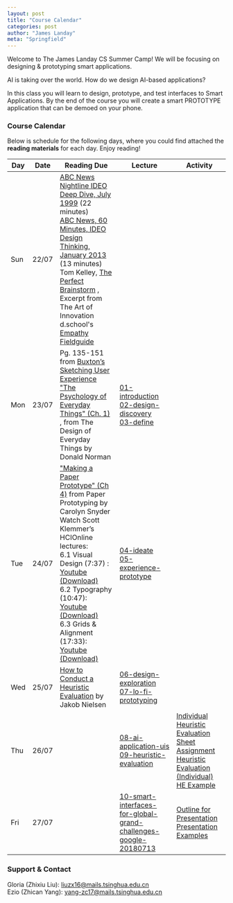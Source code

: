 ```yaml
---
layout: post
title: "Course Calendar"
categories: post
author: "James Landay"
meta: "Springfield"
---
```


Welcome to The James Landay CS Summer Camp! We will be focusing on designing & prototyping smart applications.

AI is taking over the world. How do we design AI-based applications?

In this class you will learn to design, prototype, and test interfaces to Smart Applications. By the end of the course you will create a smart PROTOTYPE application that can be demoed on your phone. 

### Course Calendar

Below is schedule for the following days, where you could find attached the **reading materials** for each day. Enjoy reading!

| Day    | Date     | Reading Due         | Lecture                  | Activity             |
| ------ | -------- | ------------------- | ------------------------ | -------------------- |
| Sun    | 22/07    | [ABC News Nightline IDEO Deep Dive, July 1999](http://hci.stanford.edu/courses/cs147/2017/au/videos/ABCNews-Nightline_IDEO_July1999.mp4) (22 minutes)  <br> [ABC News, 60 Minutes, IDEO Design Thinking, January 2013](http://hci.stanford.edu/courses/cs147/2017/au/videos/60Minutes_IDEO_January2013.mp4) (13 minutes)    <br> Tom Kelley, [The Perfect Brainstorm](https://github.com/china-teaching/viax-summer-2018/raw/master/resources/Sun/Kelley_TheArtOfInnovation_Chapter4ThePerfectBrainstorm.pdf) , Excerpt from The Art of Innovation  <br> d.school's  [Empathy Fieldguide](https://github.com/china-teaching/viax-summer-2018/raw/master/resources/Sun/FIELDGUIDE-Screen-DTBC-March-2015-V2.pdf)      |          |   |
| Mon    | 23/07    | Pg. 135-151 from  [Buxton’s Sketching User Experience](https://github.com/china-teaching/viax-summer-2018/raw/master/resources/Mon/Buxton_lowRes.pdf)   <br> ["The Psychology of Everyday Things" (Ch. 1)](https://github.com/china-teaching/viax-summer-2018/raw/master/resources/Mon/Norman-Ch1.PDF)  , from The Design of Everyday Things by Donald Norman           |  [01-introduction](https://github.com/china-teaching/viax-summer-2018/raw/master/resources/Mon/01-introductionV2.pdf) <br>  [02-design-discovery](https://github.com/china-teaching/viax-summer-2018/raw/master/resources/Mon/02-design-discoveryV2.pdf) <br> [03-define](https://github.com/china-teaching/viax-summer-2018/raw/master/resources/Mon/03-defineV2.pdf)            |              |
| Tue    | 24/07    | ["Making a Paper Prototype" (Ch 4)](https://github.com/china-teaching/viax-summer-2018/raw/master/resources/Tue/Snyder-Ch4.PDF)  from Paper Prototyping by Carolyn Snyder  <br> Watch Scott Klemmer’s HCIOnline lectures:  <br>  6.1 Visual Design (7:37) : [Youtube](https://www.youtube.com/watch?v=TIg8ab4PqbU&index=1&list=PLNtQfKgd43l2kR11FzLF2cXd_fp3kj7jD) [(Download)](https://github.com/china-teaching/viax-summer-2018/raw/master/resources/Tue/Visual-Design.mp4)   <br>  6.2 Typography (10:47): [Youtube](https://www.youtube.com/watch?v=82gp_2vqLTc&list=PLNtQfKgd43l2kR11FzLF2cXd_fp3kj7jD&index=2) [(Download)](https://github.com/china-teaching/viax-summer-2018/raw/master/resources/Tue/Typography.mp4) <br>  6.3 Grids & Alignment (17:33): [Youtube](https://www.youtube.com/watch?v=iV9FVoCCT74&list=PLNtQfKgd43l2kR11FzLF2cXd_fp3kj7jD&index=3) [(Download)](https://github.com/china-teaching/viax-summer-2018/raw/master/resources/Tue/Grids-Alignment.mp4)     | [04-ideate](https://github.com/china-teaching/viax-summer-2018/raw/master/resources/Tue/04-ideateV2.pdf) <br> [05-experience-prototype](https://github.com/china-teaching/viax-summer-2018/raw/master/resources/Tue/05-experience-prototypeV2.pdf)         |          |
| Wed    | 25/07    | [How to Conduct a Heuristic Evaluation](http://www.useit.com/articles/how-to-conduct-a-heuristic-evaluation/)  by Jakob Nielsen       | [06-design-exploration](https://github.com/china-teaching/viax-summer-2018/raw/master/resources/Wed/06-design-explorationV2.pdf) <br> [07-lo-fi-prototyping](https://github.com/china-teaching/viax-summer-2018/raw/master/resources/Wed/07-lo-fi-prototypingV2.pdf)        |         |
| Thu    | 26/07    |     | [08-ai-application-uis](https://github.com/china-teaching/viax-summer-2018/raw/master/resources/Wed/08-ai-application-uisV2.pdf) <br> [09-heuristic-evaluation](https://github.com/china-teaching/viax-summer-2018/raw/master/resources/Thu/09-heuristic-evaluationV2.pdf)      |  [Individual Heuristic Evaluation Sheet](https://github.com/china-teaching/viax-summer-2018/raw/master/resources/Thu/Heuristic-Evaluation-Sheet.docx) <br> [Assignment Heuristic Evaluation (Individual)](https://github.com/china-teaching/viax-summer-2018/raw/master/resources/Thu/Assignment-Heuristic-Evaluation-Individual.docx)<br>[HE Example](https://github.com/china-teaching/viax-summer-2018/raw/master/resources/Thu/individual-HE-example.pdf)|
| Fri    | 27/07    |     | [10-smart-interfaces-for-global-grand-challenges-google-20180713](https://github.com/china-teaching/viax-summer-2018/raw/master/resources/Fri/10-smart-interfaces-for-global-grand-challenges-google-20180713.zip)       |  [Outline for Presentation](https://github.com/china-teaching/viax-summer-2018/raw/master/resources/Fri/outline-for-presentation.pptx) <br> [Presentation Examples](https://github.com/china-teaching/viax-summer-2018/raw/master/resources/Fri/presentation-examples.zip)  |


### Support & Contact
Gloria (Zhixiu Liu): liuzx16@mails.tsinghua.edu.cn  
Ezio (Zhican Yang): yang-zc17@mails.tsinghua.edu.cn


